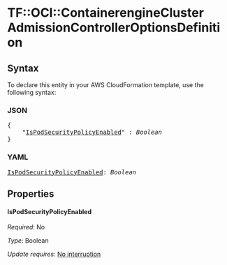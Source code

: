 # TF::OCI::ContainerengineCluster AdmissionControllerOptionsDefinition

## Syntax

To declare this entity in your AWS CloudFormation template, use the following syntax:

### JSON

<pre>
{
    "<a href="#ispodsecuritypolicyenabled" title="IsPodSecurityPolicyEnabled">IsPodSecurityPolicyEnabled</a>" : <i>Boolean</i>
}
</pre>

### YAML

<pre>
<a href="#ispodsecuritypolicyenabled" title="IsPodSecurityPolicyEnabled">IsPodSecurityPolicyEnabled</a>: <i>Boolean</i>
</pre>

## Properties

#### IsPodSecurityPolicyEnabled

_Required_: No

_Type_: Boolean

_Update requires_: [No interruption](https://docs.aws.amazon.com/AWSCloudFormation/latest/UserGuide/using-cfn-updating-stacks-update-behaviors.html#update-no-interrupt)

